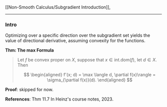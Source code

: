 [[Non-Smooth Calculus/Subgradient Introduction]], 

---
### **Intro**

Optimizing over a specific direction over the subgradient set yields the value of directional derivative, assuming convexity for the functions. 

**Thm: The max Formula**
> Let $f$ be convex proper on $X$, suppose that $x\in \text{int.dom}(f)$, let $d\in X$. Then 
> 
> $$
> \begin{aligned}
>     f'(x; d) = \max \langle d, \partial f(x)\rangle = \sigma_{\partial f(x)}(d). 
> \end{aligned}
> $$

**Proof**: 
skipped for now. 


**References**: Thm 11.7 In Heinz's course notes, 2023. 

